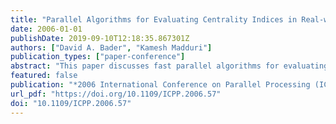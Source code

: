 ```yaml
---
title: "Parallel Algorithms for Evaluating Centrality Indices in Real-world Networks"
date: 2006-01-01
publishDate: 2019-09-10T12:18:35.867301Z
authors: ["David A. Bader", "Kamesh Madduri"]
publication_types: ["paper-conference"]
abstract: "This paper discusses fast parallel algorithms for evaluating several centrality indices frequently used in complex network analysis. These algorithms have been optimized to exploit properties typically observed in real-world large scale networks, such as the low average distance, high local density, and heavy-tailed power law degree distributions. We test our implementations on real datasets such as the Web graph, protein-interaction networks, movie-actor and citation networks, and report impressive parallel performance for evaluation of the computationally intensive centrality metrics (betweenness and closeness centrality) on high-end shared memory symmetric multiprocessor and multithreaded architectures. To our knowledge, these are the first parallel implementations of these widely-used social network analysis metrics. We demonstrate that it is possible to rigorously analyze networks three orders of magnitude larger than instances that can be handled by existing network analysis (SNA) software packages. For instance, we compute the exact betweenness centrality value for each vertex in a large US patent citation network (3 million patents, 16 million citations) in 42 minutes on 16 processors, utilizing 20GB RAM of the IBM p5 570. SNA packages on the other hand cannot handle graphs with more than hundred thousand edges"
featured: false
publication: "*2006 International Conference on Parallel Processing (ICPP 2006), 14-18 August 2006, Columbus, Ohio, USA*"
url_pdf: "https://doi.org/10.1109/ICPP.2006.57"
doi: "10.1109/ICPP.2006.57"
---
```


